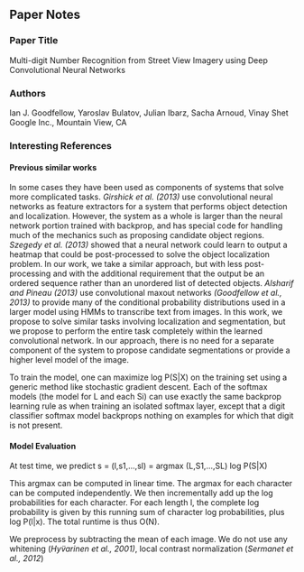## Paper Notes

### Paper Title
Multi-digit Number Recognition from Street View
Imagery using Deep Convolutional Neural Networks

### Authors
Ian J. Goodfellow, Yaroslav Bulatov, Julian Ibarz, Sacha Arnoud, Vinay Shet
Google Inc., Mountain View, CA

### Interesting References 

#### Previous similar works

In some cases they have been used as components of systems that solve more complicated tasks. _Girshick et al. (2013)_ use convolutional neural networks as feature extractors for a system that performs object detection and localization.  However, the system as a whole is larger than the neural network portion trained with backprop, and has special code for handling much of the mechanics such as proposing candidate object regions. _Szegedy et al. (2013)_ showed that a neural network could learn to output a heatmap that could be post-processed to solve the object localization problem.   In our work, we take a similar approach, but with less post-processing and with the additional requirement that the output be an ordered sequence rather than an unordered list of detected objects.  _Alsharif and Pineau (2013)_ use convolutional maxout networks _(Goodfellow et al., 2013)_ to provide many of the conditional probability distributions used in a larger model using HMMs to transcribe text from images.  In this work, we propose to solve similar tasks involving localization and segmentation,  but we propose to perform the entire task completely within the learned convolutional network.  In our approach, there is no need for a separate component of the system to propose candidate segmentations or provide a higher level model of the image.

To train the model, one can maximize log P(S|X) on the training set using a generic method like
stochastic gradient descent.  Each of the softmax models (the model for L and each Si) can use exactly the same backprop learning rule as when training an isolated softmax layer, except that a digit classifier softmax model backprops nothing on examples for which that digit is not present.

#### Model Evaluation

At test time, we predict s = (l,s1,...,sl) = argmax (L,S1,...,SL) log P(S|X)

This  argmax  can  be  computed  in  linear  time.   The  argmax  for  each  character  can  be  computed independently.   We then incrementally add up the log probabilities for each character.   For each length l, the complete log probability is given by this running sum of character log probabilities, plus log P(l|x). The total runtime is thus O(N).

We preprocess by subtracting the mean of each image.  We do not use any whitening (_Hyv̈arinen et al., 2001)_, local contrast normalization (_Sermanet et al., 2012_)